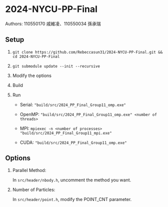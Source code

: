 # 2024-NYCU-PP-Final

Authors: 110550170 戚維凌、110550034 孫承瑞

## Setup

1. `git clone https://github.com/Rebeccasun31/2024-NYCU-PP-Final.git && cd 2024-NYCU-PP-Final`

2. `git submodule update --init --recursive`

3. Modify the options

4. Build

5. Run
    - Serial: `"build/src/2024_PP_Final_Group11_omp.exe"`

    - OpenMP: `"build/src/2024_PP_Final_Group11_omp.exe" <number of threads>`

    - MPI: `mpiexec -n <number of processes> "build/src/2024_PP_Final_Group11_mpi.exe"`

    - CUDA: `"build/src/2024_PP_Final_Group11_omp.exe"`

## Options

1. Parallel Method:

    In `src/header/nbody.h`, uncomment the method you want.

2. Number of Particles:

    In `src/header/point.h`, modify the POINT_CNT parameter.
